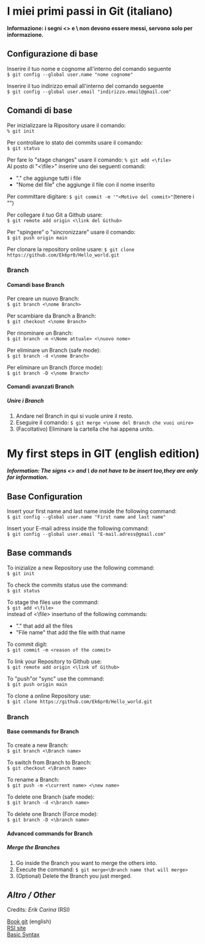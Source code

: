 # **I miei primi passi in Git (italiano)**

**Informazione: i segni <> e \ non devono essere messi, servono solo per informazione.**

## **Configurazione di base**

Inserire il tuo nome e cognome all'interno del comando seguente  
`$ git config --global user.name "nome cognome"`


Inserire il tuo indirizzo email all'interno del comando seguente  
`$ git config --global user.email "indirizzo.email@gmail.com"`

## **Comandi di base**

Per inizializzare la Ripository usare il comando:  
`% git init`
 
Per controllare lo stato dei commits usare il comando:  
`$ git status`

Per fare lo "stage changes" usare il comando:  `% git add <\file>`  
Al posto di "<\file>" inserire uno dei seguenti comandi:  
- "." che aggiunge tutti i file
- "Nome del file" che aggiunge il file con il nome inserito

Per committare digitare:  `$ git commit -m '"<Motivo del commit>"`(tenere i "")

Per collegare il tuo Git a Github usare:  
`$ git remote add origin <\link del Github>`

Per "spingere" o "sincronizzare" usare il comando:  
`$ git push origin main`

Per clonare la repository online usare: 
`$ git clone https://github.com/Ek6pr0/Hello_world.git` 

### **Branch**

#### **Comandi base Branch**

Per creare un nuovo Branch:  
`$ git branch <\nome Branch>`

Per scambiare da Branch a Branch:  
`$ git checkout <\nome Branch>`

Per rinominare un Branch:  
`$ git branch -m <\Nome attuale> <\nuovo nome>`

Per eliminare un Branch (safe mode):  
`$ git branch -d <\nome Branch>`

Per eliminare un Branch (force mode):  
`$ git branch -D <\nome Branch>`

#### **Comandi avanzati Branch**

##### **Unire i Branch**

1. Andare nel Branch in qui si vuole unire il resto.  
2. Eseguire il comando: `$ git merge <\nome del Branch che vuoi unire>`
3. (Facoltativo) Eliminare la cartella che hai appena unito.


# __My first steps in GIT (english edition)__

***Information: The signs <> and \ do not have to be insert too,they are only for information.***

## **Base Configuration**

Insert your first name and last name inside the following command:  
`$ git config --global user.name "First name and last name"`

Insert your E-mail adress inside the following command:  
`$ git config --global user.email "E-mail.adress@gmail.com"`

## **Base commands**

To inizialize a new Repository use the following command:  
`$ git init`

To check the commits status use the command:  
`$ git status`

To stage the files use the command:  
`$ git add <\file>`  
instead of <\file> insertuno of the following commands:  
- "." that add all the files
- "File name" that add the file with that name

To commit digit:  
`$ git commit -m <reason of the commit>`

To link your Repository to Github use:  
`$ git remote add origin <\link of Github>`

To "push"or "sync" use the command:  
`$ git push origin main`

To clone a online Repository use:  
`$ git clone https://github.com/Ek6pr0/Hello_world.git`

### **Branch**

#### **Base commands for Branch**

To create a new Branch:  
`$ git branch <\Branch name>`

To switch from Branch to Branch:  
`$ git checkout <\Branch name>`

To rename a Branch:  
`$ git push -m <\current name> <\new name>`

To delete one Branch (safe mode):  
`$ git branch -d <\branch name>`

To delete one Branch (Force mode):  
`$ git branch -D <\branch name>`

#### **Advanced commands for Branch**

##### **Merge the Branches**

1. Go inside the Branch you want to merge the others into.
2. Execute the command: `$ git merge<\Branch name that will merge>`
3. (Optional) Delete the Branch you just merged.


## *Altro / Other*

Credits: *Erik Carina* (RSI)

[Book git](https://git-scm.com/book/en/v2) (english)  
[RSI site](https://www.rsi.ch/)  
[Basic Syntax](https://www.markdownguide.org/basic-syntax/)
